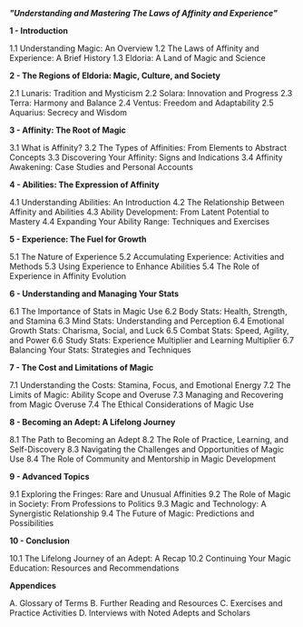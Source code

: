 ***"Understanding and Mastering The Laws of Affinity and Experience"***

**1 - Introduction**

1.1 Understanding Magic: An Overview
1.2 The Laws of Affinity and Experience: A Brief History
1.3 Eldoria: A Land of Magic and Science

**2 - The Regions of Eldoria: Magic, Culture, and Society**

2.1 Lunaris: Tradition and Mysticism
2.2 Solara: Innovation and Progress
2.3 Terra: Harmony and Balance
2.4 Ventus: Freedom and Adaptability
2.5 Aquarius: Secrecy and Wisdom

**3 - Affinity: The Root of Magic**

3.1 What is Affinity?
3.2 The Types of Affinities: From Elements to Abstract Concepts
3.3 Discovering Your Affinity: Signs and Indications
3.4 Affinity Awakening: Case Studies and Personal Accounts

**4 - Abilities: The Expression of Affinity**

4.1 Understanding Abilities: An Introduction
4.2 The Relationship Between Affinity and Abilities
4.3 Ability Development: From Latent Potential to Mastery
4.4 Expanding Your Ability Range: Techniques and Exercises

**5 - Experience: The Fuel for Growth**

5.1 The Nature of Experience
5.2 Accumulating Experience: Activities and Methods
5.3 Using Experience to Enhance Abilities
5.4 The Role of Experience in Affinity Evolution

**6 - Understanding and Managing Your Stats**

6.1 The Importance of Stats in Magic Use
6.2 Body Stats: Health, Strength, and Stamina
6.3 Mind Stats: Understanding and Perception
6.4 Emotional Growth Stats: Charisma, Social, and Luck
6.5 Combat Stats: Speed, Agility, and Power
6.6 Study Stats: Experience Multiplier and Learning Multiplier
6.7 Balancing Your Stats: Strategies and Techniques

**7 - The Cost and Limitations of Magic**

7.1 Understanding the Costs: Stamina, Focus, and Emotional Energy
7.2 The Limits of Magic: Ability Scope and Overuse
7.3 Managing and Recovering from Magic Overuse
7.4 The Ethical Considerations of Magic Use

**8 - Becoming an Adept: A Lifelong Journey**

8.1 The Path to Becoming an Adept
8.2 The Role of Practice, Learning, and Self-Discovery
8.3 Navigating the Challenges and Opportunities of Magic Use
8.4 The Role of Community and Mentorship in Magic Development

**9 - Advanced Topics**

9.1 Exploring the Fringes: Rare and Unusual Affinities
9.2 The Role of Magic in Society: From Professions to Politics
9.3 Magic and Technology: A Synergistic Relationship
9.4 The Future of Magic: Predictions and Possibilities

**10 - Conclusion**

10.1 The Lifelong Journey of an Adept: A Recap
10.2 Continuing Your Magic Education: Resources and Recommendations

**Appendices**

A. Glossary of Terms
B. Further Reading and Resources
C. Exercises and Practice Activities
D. Interviews with Noted Adepts and Scholars
